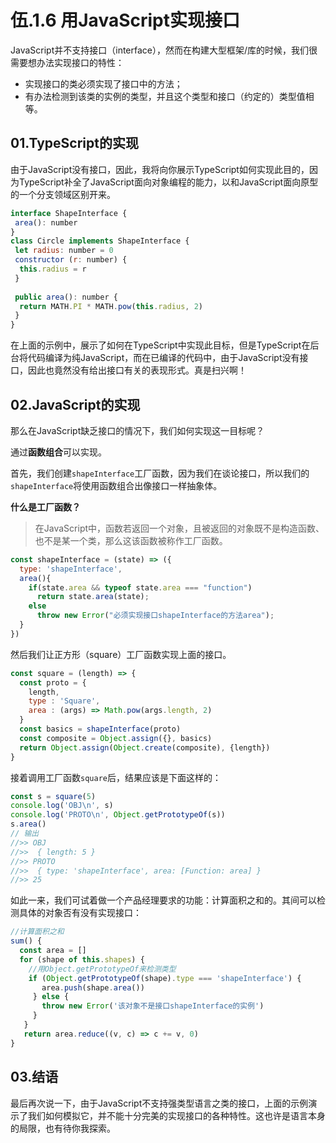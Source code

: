 # 伍.1.6 用JavaScript实现接口

JavaScript并不支持接口（interface），然而在构建大型框架/库的时候，我们很需要想办法实现接口的特性：

* 实现接口的类必须实现了接口中的方法；
* 有办法检测到该类的实例的类型，并且这个类型和接口（约定的）类型值相等。

## 01.TypeScript的实现

由于JavaScript没有接口，因此，我将向你展示TypeScript如何实现此目的，因为TypeScript补全了JavaScript面向对象编程的能力，以和JavaScript面向原型的一个分支领域区别开来。

```javascript
interface ShapeInterface { 
 area(): number 
}  
class Circle implements ShapeInterface {     
 let radius: number = 0     
 constructor (r: number) {        
  this.radius = r     
 }      
 
 public area(): number { 
  return MATH.PI * MATH.pow(this.radius, 2)
 } 
}
```

在上面的示例中，展示了如何在TypeScript中实现此目标，但是TypeScript在后台将代码编译为纯JavaScript，而在已编译的代码中，由于JavaScript没有接口，因此也竟然没有给出接口有关的表现形式。真是扫兴啊！

## 02.JavaScript的实现

那么在JavaScript缺乏接口的情况下，我们如何实现这一目标呢？

通过**函数组合**可以实现。

首先，我们创建`shapeInterface`工厂函数，因为我们在谈论接口，所以我们的`shapeInterface`将使用函数组合出像接口一样抽象体。

**什么是工厂函数？**

> 在JavaScript中，函数若返回一个对象，且被返回的对象既不是构造函数、也不是某一个类，那么这该函数被称作工厂函数。

```javascript
const shapeInterface = (state) => ({
  type: 'shapeInterface',
  area(){
    if(state.area && typeof state.area === "function")
      return state.area(state);
    else
      throw new Error("必须实现接口shapeInterface的方法area");
  }
})
```

然后我们让正方形（square）工厂函数实现上面的接口。

```javascript
const square = (length) => {
  const proto = {
    length,
    type : 'Square',
    area : (args) => Math.pow(args.length, 2)
  }
  const basics = shapeInterface(proto)
  const composite = Object.assign({}, basics)
  return Object.assign(Object.create(composite), {length})
}
```

接着调用工厂函数`square`后，结果应该是下面这样的：

```javascript
const s = square(5)
console.log('OBJ\n', s)
console.log('PROTO\n', Object.getPrototypeOf(s))
s.area()
// 输出
//>> OBJ
//>>  { length: 5 }
//>> PROTO
//>>  { type: 'shapeInterface', area: [Function: area] }
//>> 25
```

如此一来，我们可试着做一个产品经理要求的功能：计算面积之和的。其间可以检测具体的对象否有没有实现接口：

```javascript
//计算面积之和
sum() {
  const area = []
  for (shape of this.shapes) {
    //用Object.getPrototypeOf来检测类型
    if (Object.getPrototypeOf(shape).type === 'shapeInterface') {
       area.push(shape.area())
     } else {
       throw new Error('该对象不是接口shapeInterface的实例')
     }
   }
   return area.reduce((v, c) => c += v, 0)
}
```

## 03.结语

最后再次说一下，由于JavaScript不支持强类型语言之类的接口，上面的示例演示了我们如何模拟它，并不能十分完美的实现接口的各种特性。这也许是语言本身的局限，也有待你我探索。

